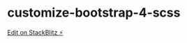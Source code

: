 # customize-bootstrap-4-scss

[Edit on StackBlitz ⚡️](https://stackblitz.com/edit/customize-bootstrap-4-scss)